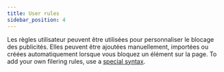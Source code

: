 ```yaml
---
title: User rules
sidebar_position: 4
---
```


Les règles utilisateur peuvent être utilisées pour personnaliser le blocage des publicités. Elles peuvent être ajoutées manuellement, importées ou créées automatiquement lorsque vous bloquez un élément sur la page. To add your own filering rules, use a [special syntax](/general/ad-filtering/create-own-filters).
